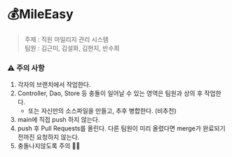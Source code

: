 # 💰MileEasy
> 주제 : 직원 마일리지 관리 시스템<br/>
> 팀원 : 김근미, 김설화, 김현지, 반수희



### ⚠️ 주의 사항
1. 각자의 브랜치에서 작업한다.
2. Controller, Dao, Store 등 충돌이 일어날 수 있는 영역은 팀원과 상의 후 작업한다.
   * 또는 자신만의 소스파일을 만들고, 추후 병합한다. (비추천)
3. main에 직접 push 하지 않는다.
4. push 후 Pull Requests를 올린다. 다른 팀원이 미리 올렸다면 merge가 완료되기 전까진 요청하지 않는다.
5. 충돌나지않도록 주의 💫💫


